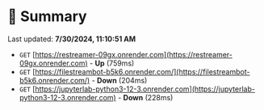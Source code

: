 # 📖 Summary
Last updated: **7/30/2024, 11:10:51 AM**

- `GET` [https://restreamer-09gx.onrender.com](https://restreamer-09gx.onrender.com) - **Up** (759ms)
- `GET` [https://filestreambot-b5k6.onrender.com/](https://filestreambot-b5k6.onrender.com/) - **Down** (204ms)
- `GET` [https://jupyterlab-python3-12-3.onrender.com](https://jupyterlab-python3-12-3.onrender.com) - **Down** (228ms)

